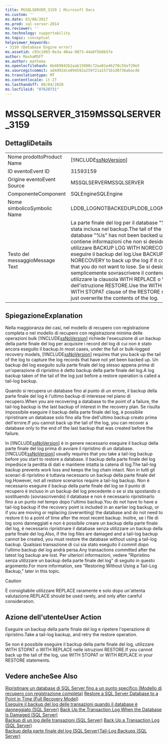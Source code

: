```yaml
---
title: MSSQLSERVER_3159 | Microsoft Docs
ms.custom: ''
ms.date: 03/08/2017
ms.prod: sql-server-2014
ms.reviewer: ''
ms.technology: supportability
ms.topic: conceptual
helpviewer_keywords:
- 3159 (Database Engine error)
ms.assetid: c93c1003-0e3a-40aa-9873-44a0f5b8b57e
author: MashaMSFT
ms.author: mathoma
ms.openlocfilehash: 6b469842b2aab15980c72ea01e46270c55ef29e5
ms.sourcegitcommit: ad4d92dce894592a259721a1571b1d8736abacdb
ms.translationtype: MT
ms.contentlocale: it-IT
ms.lasthandoff: 08/04/2020
ms.locfileid: "87628731"
---
```

# <a name="mssqlserver_3159"></a><span data-ttu-id="4304e-102">MSSQLSERVER_3159</span><span class="sxs-lookup"><span data-stu-id="4304e-102">MSSQLSERVER_3159</span></span>
    
## <a name="details"></a><span data-ttu-id="4304e-103">Dettagli</span><span class="sxs-lookup"><span data-stu-id="4304e-103">Details</span></span>  
  
|||  
|-|-|  
|<span data-ttu-id="4304e-104">Nome prodotto</span><span class="sxs-lookup"><span data-stu-id="4304e-104">Product Name</span></span>|[!INCLUDE[ssNoVersion](../../includes/ssnoversion-md.md)]|  
|<span data-ttu-id="4304e-105">ID evento</span><span class="sxs-lookup"><span data-stu-id="4304e-105">Event ID</span></span>|<span data-ttu-id="4304e-106">3159</span><span class="sxs-lookup"><span data-stu-id="4304e-106">3159</span></span>|  
|<span data-ttu-id="4304e-107">Origine evento</span><span class="sxs-lookup"><span data-stu-id="4304e-107">Event Source</span></span>|<span data-ttu-id="4304e-108">MSSQLSERVER</span><span class="sxs-lookup"><span data-stu-id="4304e-108">MSSQLSERVER</span></span>|  
|<span data-ttu-id="4304e-109">Componente</span><span class="sxs-lookup"><span data-stu-id="4304e-109">Component</span></span>|<span data-ttu-id="4304e-110">SQLEngine</span><span class="sxs-lookup"><span data-stu-id="4304e-110">SQLEngine</span></span>|  
|<span data-ttu-id="4304e-111">Nome simbolico</span><span class="sxs-lookup"><span data-stu-id="4304e-111">Symbolic Name</span></span>|<span data-ttu-id="4304e-112">LDDB_LOGNOTBACKEDUP</span><span class="sxs-lookup"><span data-stu-id="4304e-112">LDDB_LOGNOTBACKEDUP</span></span>|  
|<span data-ttu-id="4304e-113">Testo del messaggio</span><span class="sxs-lookup"><span data-stu-id="4304e-113">Message Text</span></span>|<span data-ttu-id="4304e-114">La parte finale del log per il database "%ls" non è stata inclusa nel backup.</span><span class="sxs-lookup"><span data-stu-id="4304e-114">The tail of the log for the database "%ls" has not been backed up.</span></span> <span data-ttu-id="4304e-115">Se il log contiene informazioni che non si desidera perdere, utilizzare BACKUP LOG WITH NORECOVERY per eseguire il backup del log.</span><span class="sxs-lookup"><span data-stu-id="4304e-115">Use BACKUP LOG WITH NORECOVERY to back up the log if it contains work that you do not want to lose.</span></span> <span data-ttu-id="4304e-116">Se si desidera semplicemente sovrascrivere il contenuto del log, utilizzare la clausola WITH REPLACE o WITH STOPAT dell'istruzione RESTORE.</span><span class="sxs-lookup"><span data-stu-id="4304e-116">Use the WITH REPLACE or WITH STOPAT clause of the RESTORE statement to just overwrite the contents of the log.</span></span>|  
  
## <a name="explanation"></a><span data-ttu-id="4304e-117">Spiegazione</span><span class="sxs-lookup"><span data-stu-id="4304e-117">Explanation</span></span>  
 <span data-ttu-id="4304e-118">Nella maggioranza dei casi, nel modello di recupero con registrazione completa o nel modello di recupero con registrazione minima delle operazioni bulk [!INCLUDE[ssNoVersion](../../includes/ssnoversion-md.md)] richiede l'esecuzione di un backup della parte finale del log per acquisire i record del log di cui non è stato ancora eseguito il backup.</span><span class="sxs-lookup"><span data-stu-id="4304e-118">In most cases, under the full or bulk-logged recovery models, [!INCLUDE[ssNoVersion](../../includes/ssnoversion-md.md)] requires that you back up the tail of the log to capture the log records that have not yet been backed up.</span></span> <span data-ttu-id="4304e-119">Un backup del log eseguito sulla parte finale del log stesso appena prima di un'operazione di ripristino è detto backup della parte finale del log.</span><span class="sxs-lookup"><span data-stu-id="4304e-119">A log backup taken of the tail of the log just before a restore operation is called a tail-log backup.</span></span>  
  
 <span data-ttu-id="4304e-120">Quando si recupera un database fino al punto di un errore, il backup della parte finale del log è l'ultimo backup di interesse nel piano di recupero.</span><span class="sxs-lookup"><span data-stu-id="4304e-120">When you are recovering a database to the point of a failure, the tail-log backup is the last backup of interest in the recovery plan.</span></span> <span data-ttu-id="4304e-121">Se risulta impossibile eseguire il backup della parte finale del log, è possibile ripristinare un database solo fino alla fine dell'ultimo backup creato prima dell'errore.</span><span class="sxs-lookup"><span data-stu-id="4304e-121">If you cannot back up the tail of the log, you can recover a database only to the end of the last backup that was created before the failure.</span></span>  
  
 <span data-ttu-id="4304e-122">In [!INCLUDE[ssNoVersion](../../includes/ssnoversion-md.md)] è in genere necessario eseguire il backup della parte finale del log prima di avviare il ripristino di un database.</span><span class="sxs-lookup"><span data-stu-id="4304e-122">[!INCLUDE[ssNoVersion](../../includes/ssnoversion-md.md)] usually requires that you take a tail-log backup before you start to restore a database.</span></span> <span data-ttu-id="4304e-123">Il backup della parte finale del log impedisce la perdita di dati e mantiene intatta la catena di log.</span><span class="sxs-lookup"><span data-stu-id="4304e-123">The tail-log backup prevents work loss and keeps the log chain intact.</span></span> <span data-ttu-id="4304e-124">Non in tutti gli scenari di ripristino è tuttavia necessario un backup della parte finale del log.</span><span class="sxs-lookup"><span data-stu-id="4304e-124">However, not all restore scenarios require a tail-log backup.</span></span> <span data-ttu-id="4304e-125">Non è necessario eseguire il backup della parte finale del log se il punto di recupero è incluso in un backup del log precedente o se si sta spostando o sostituendo (sovrascrivendo) il database e non è necessario ripristinarlo fino a un punto nel tempo dopo l'ultimo backup.</span><span class="sxs-lookup"><span data-stu-id="4304e-125">You do not have to have a tail-log backup if the recovery point is included in an earlier log backup, or if you are moving or replacing (overwriting) the database and do not need to restore it to a point of time after the most recent backup.</span></span> <span data-ttu-id="4304e-126">Inoltre, se i file di log sono danneggiati e non è possibile creare un backup della parte finale del log, è necessario ripristinare il database senza utilizzare un backup della parte finale del log.</span><span class="sxs-lookup"><span data-stu-id="4304e-126">Also, if the log files are damaged and a tail-log backup cannot be created, you must restore the database without using a tail-log backup.</span></span> <span data-ttu-id="4304e-127">Qualsiasi transazione di cui sia stato eseguito il commit dopo l'ultimo backup del log andrà persa.</span><span class="sxs-lookup"><span data-stu-id="4304e-127">Any transactions committed after the latest log backup are lost.</span></span> <span data-ttu-id="4304e-128">Per ulteriori informazioni, vedere "Ripristino senza utilizzare un backup della parte finale del log" di seguito in questo argomento.</span><span class="sxs-lookup"><span data-stu-id="4304e-128">For more information, see "Restoring Without Using a Tail-Log Backup," later in this topic.</span></span>  
  
> [!CAUTION]  
>  <span data-ttu-id="4304e-129">È consigliabile utilizzare REPLACE raramente e solo dopo un'attenta valutazione.</span><span class="sxs-lookup"><span data-stu-id="4304e-129">REPLACE should be used rarely, and only after careful consideration.</span></span>  
  
## <a name="user-action"></a><span data-ttu-id="4304e-130">Azione dell'utente</span><span class="sxs-lookup"><span data-stu-id="4304e-130">User Action</span></span>  
 <span data-ttu-id="4304e-131">Eseguire un backup della parte finale del log e ripetere l'operazione di ripristino.</span><span class="sxs-lookup"><span data-stu-id="4304e-131">Take a tail-log backup, and retry the restore operation.</span></span>  
  
 <span data-ttu-id="4304e-132">Se non è possibile eseguire il backup della parte finale del log, utilizzare WITH STOPAT o WITH REPLACE nelle istruzioni RESTORE.</span><span class="sxs-lookup"><span data-stu-id="4304e-132">If you cannot back up the tail of the log, use WITH STOPAT or WITH REPLACE in your RESTORE statements.</span></span>  
  
## <a name="see-also"></a><span data-ttu-id="4304e-133">Vedere anche</span><span class="sxs-lookup"><span data-stu-id="4304e-133">See Also</span></span>  
 <span data-ttu-id="4304e-134">[Ripristinare un database di SQL Server fino a un punto specifico &#40;Modello di recupero con registrazione completa&#41;](../backup-restore/restore-a-sql-server-database-to-a-point-in-time-full-recovery-model.md) </span><span class="sxs-lookup"><span data-stu-id="4304e-134">[Restore a SQL Server Database to a Point in Time &#40;Full Recovery Model&#41;](../backup-restore/restore-a-sql-server-database-to-a-point-in-time-full-recovery-model.md) </span></span>  
 <span data-ttu-id="4304e-135">[Eseguire il backup del log delle transazioni quando il database è danneggiato &#40;SQL Server&#41;](../backup-restore/back-up-the-transaction-log-when-the-database-is-damaged-sql-server.md) </span><span class="sxs-lookup"><span data-stu-id="4304e-135">[Back Up the Transaction Log When the Database Is Damaged &#40;SQL Server&#41;](../backup-restore/back-up-the-transaction-log-when-the-database-is-damaged-sql-server.md) </span></span>  
 <span data-ttu-id="4304e-136">[Backup di un log delle transazioni &#40;SQL Server&#41;](../backup-restore/back-up-a-transaction-log-sql-server.md) </span><span class="sxs-lookup"><span data-stu-id="4304e-136">[Back Up a Transaction Log &#40;SQL Server&#41;](../backup-restore/back-up-a-transaction-log-sql-server.md) </span></span>  
 [<span data-ttu-id="4304e-137">Backup della parte finale del log &#40;SQL Server&#41;</span><span class="sxs-lookup"><span data-stu-id="4304e-137">Tail-Log Backups &#40;SQL Server&#41;</span></span>](../backup-restore/tail-log-backups-sql-server.md)  
  
  
